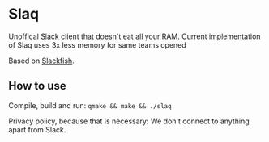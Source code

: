 # Slaq

Unoffical [Slack](https://slack.com/) client that doesn't eat all your RAM.
Current implementation of Slaq uses 3x less memory for same teams opened

Based on [Slackfish](https://github.com/markussammallahti/harbour-slackfish).

## How to use

Compile, build and run: `qmake && make && ./slaq`

Privacy policy, because that is necessary: We don't connect to anything apart from Slack.
